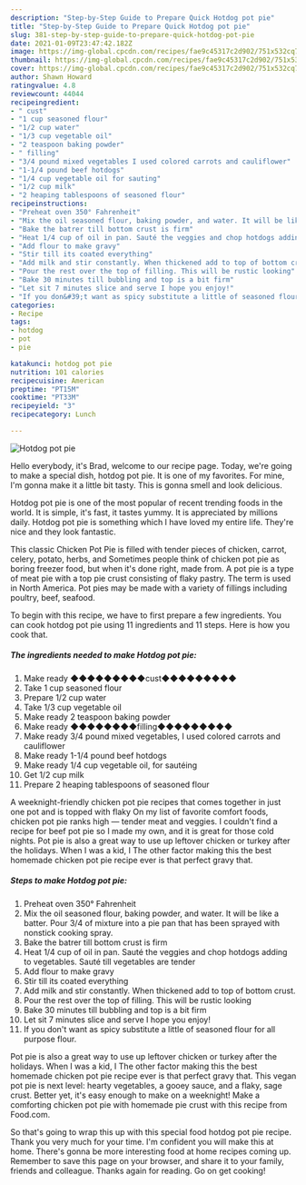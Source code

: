 ```yaml
---
description: "Step-by-Step Guide to Prepare Quick Hotdog pot pie"
title: "Step-by-Step Guide to Prepare Quick Hotdog pot pie"
slug: 381-step-by-step-guide-to-prepare-quick-hotdog-pot-pie
date: 2021-01-09T23:47:42.182Z
image: https://img-global.cpcdn.com/recipes/fae9c45317c2d902/751x532cq70/hotdog-pot-pie-recipe-main-photo.jpg
thumbnail: https://img-global.cpcdn.com/recipes/fae9c45317c2d902/751x532cq70/hotdog-pot-pie-recipe-main-photo.jpg
cover: https://img-global.cpcdn.com/recipes/fae9c45317c2d902/751x532cq70/hotdog-pot-pie-recipe-main-photo.jpg
author: Shawn Howard
ratingvalue: 4.8
reviewcount: 44044
recipeingredient:
- " cust"
- "1 cup seasoned flour"
- "1/2 cup water"
- "1/3 cup vegetable oil"
- "2 teaspoon baking powder"
- " filling"
- "3/4 pound mixed vegetables I used colored carrots and cauliflower"
- "1-1/4 pound beef hotdogs"
- "1/4 cup vegetable oil for sauting"
- "1/2 cup milk"
- "2 heaping tablespoons of seasoned flour"
recipeinstructions:
- "Preheat oven 350° Fahrenheit"
- "Mix the oil seasoned flour, baking powder, and water. It will be like a batter. Pour 3/4 of mixture into a pie pan that has been sprayed with nonstick cooking spray."
- "Bake the batrer till bottom crust is firm"
- "Heat 1/4 cup of oil in pan. Sauté the veggies and chop hotdogs adding to vegetables. Sauté till vegetables are tender"
- "Add flour to make gravy"
- "Stir till its coated everything"
- "Add milk and stir constantly. When thickened add to top of bottom crust."
- "Pour the rest over the top of filling. This will be rustic looking"
- "Bake 30 minutes till bubbling and top is a bit firm"
- "Let sit 7 minutes slice and serve I hope you enjoy!"
- "If you don&#39;t want as spicy substitute a little of seasoned flour for all purpose flour."
categories:
- Recipe
tags:
- hotdog
- pot
- pie

katakunci: hotdog pot pie 
nutrition: 101 calories
recipecuisine: American
preptime: "PT15M"
cooktime: "PT33M"
recipeyield: "3"
recipecategory: Lunch

---
```



![Hotdog pot pie](https://img-global.cpcdn.com/recipes/fae9c45317c2d902/751x532cq70/hotdog-pot-pie-recipe-main-photo.jpg)

Hello everybody, it's Brad, welcome to our recipe page. Today, we're going to make a special dish, hotdog pot pie. It is one of my favorites. For mine, I'm gonna make it a little bit tasty. This is gonna smell and look delicious.

Hotdog pot pie is one of the most popular of recent trending foods in the world. It is simple, it's fast, it tastes yummy. It is appreciated by millions daily. Hotdog pot pie is something which I have loved my entire life. They're nice and they look fantastic.

This classic Chicken Pot Pie is filled with tender pieces of chicken, carrot, celery, potato, herbs, and Sometimes people think of chicken pot pie as boring freezer food, but when it&#39;s done right, made from. A pot pie is a type of meat pie with a top pie crust consisting of flaky pastry. The term is used in North America. Pot pies may be made with a variety of fillings including poultry, beef, seafood.


To begin with this recipe, we have to first prepare a few ingredients. You can cook hotdog pot pie using 11 ingredients and 11 steps. Here is how you cook that.

<!--inarticleads1-->

##### The ingredients needed to make Hotdog pot pie:

1. Make ready  ◆◆◆◆◆◆◆◆◆cust◆◆◆◆◆◆◆◆◆
1. Take 1 cup seasoned flour
1. Prepare 1/2 cup water
1. Take 1/3 cup vegetable oil
1. Make ready 2 teaspoon baking powder
1. Make ready  ◆◆◆◆◆◆◆◆filling◆◆◆◆◆◆◆◆◆
1. Make ready 3/4 pound mixed vegetables, I used colored carrots and cauliflower
1. Make ready 1-1/4 pound beef hotdogs
1. Make ready 1/4 cup vegetable oil, for sautéing
1. Get 1/2 cup milk
1. Prepare 2 heaping tablespoons of seasoned flour


A weeknight-friendly chicken pot pie recipes that comes together in just one pot and is topped with flaky On my list of favorite comfort foods, chicken pot pie ranks high — tender meat and veggies. I couldn&#39;t find a recipe for beef pot pie so I made my own, and it is great for those cold nights. Pot pie is also a great way to use up leftover chicken or turkey after the holidays. When I was a kid, I The other factor making this the best homemade chicken pot pie recipe ever is that perfect gravy that. 

<!--inarticleads2-->

##### Steps to make Hotdog pot pie:

1. Preheat oven 350° Fahrenheit
1. Mix the oil seasoned flour, baking powder, and water. It will be like a batter. Pour 3/4 of mixture into a pie pan that has been sprayed with nonstick cooking spray.
1. Bake the batrer till bottom crust is firm
1. Heat 1/4 cup of oil in pan. Sauté the veggies and chop hotdogs adding to vegetables. Sauté till vegetables are tender
1. Add flour to make gravy
1. Stir till its coated everything
1. Add milk and stir constantly. When thickened add to top of bottom crust.
1. Pour the rest over the top of filling. This will be rustic looking
1. Bake 30 minutes till bubbling and top is a bit firm
1. Let sit 7 minutes slice and serve I hope you enjoy!
1. If you don&#39;t want as spicy substitute a little of seasoned flour for all purpose flour.


Pot pie is also a great way to use up leftover chicken or turkey after the holidays. When I was a kid, I The other factor making this the best homemade chicken pot pie recipe ever is that perfect gravy that. This vegan pot pie is next level: hearty vegetables, a gooey sauce, and a flaky, sage crust. Better yet, it&#39;s easy enough to make on a weeknight! Make a comforting chicken pot pie with homemade pie crust with this recipe from Food.com. 

So that's going to wrap this up with this special food hotdog pot pie recipe. Thank you very much for your time. I'm confident you will make this at home. There's gonna be more interesting food at home recipes coming up. Remember to save this page on your browser, and share it to your family, friends and colleague. Thanks again for reading. Go on get cooking!
